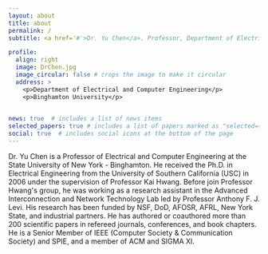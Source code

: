 ```yaml
---
layout: about
title: about
permalink: /
subtitle: <a href='#'>Dr. Yu Chen</a>. Professor, Department of Electrical and Computer Engineering.<br>Associate Director, Center for Information Assurance and Cybersecurity.

profile:
  align: right
  image: DrChen.jpg
  image_circular: false # crops the image to make it circular
  address: >
    <p>Department of Electrical and Computer Engineering</p>
    <p>Binghamton University</p>
   

news: true  # includes a list of news items
selected_papers: true # includes a list of papers marked as "selected={true}"
social: true  # includes social icons at the bottom of the page
---
```


Dr. Yu Chen is a Professor of Electrical and Computer Engineering at the State University of New York - Binghamton. He received the Ph.D. in Electrical Engineering from the University of Southern California (USC) in 2006 under the supervision of Professor Kai Hwang. Before join Professor Hwang's group, he was working as a research assistant in the Advanced Interconnection and Network Technology Lab led by Professor Anthony F. J. Levi. His research has been funded by NSF, DoD, AFOSR, AFRL, New York State, and industrial partners. He has authored or coauthored more than 200 scientific papers in refereed journals, conferences, and book chapters. He is a Senior Member of IEEE (Computer Society & Communication Society) and SPIE, and a member of ACM and SIGMA XI.

<!-- Write your biography here. Tell the world about yourself. Link to your favorite [subreddit](http://reddit.com). You can put a picture in, too. The code is already in, just name your picture `prof_pic.jpg` and put it in the `img/` folder.

Put your address / P.O. box / other info right below your picture. You can also disable any these elements by editing `profile` property of the YAML header of your `_pages/about.md`. Edit `_bibliography/papers.bib` and Jekyll will render your [publications page](/al-folio/publications/) automatically.

Link to your social media connections, too. This theme is set up to use [Font Awesome icons](http://fortawesome.github.io/Font-Awesome/) and [Academicons](https://jpswalsh.github.io/academicons/), like the ones below. Add your Facebook, Twitter, LinkedIn, Google Scholar, or just disable all of them.
 -->
